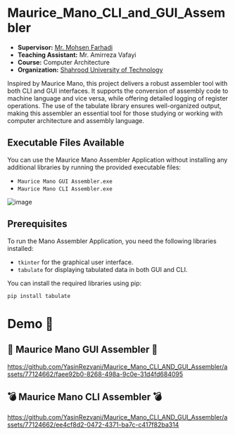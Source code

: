 # Maurice_Mano_CLI_and_GUI_Assembler

- **Supervisor:** [Mr. Mohsen Farhadi](https://www.researchgate.net/profile/Mohsen-Farhadi-3) <br>
- **Teaching Assistant:** Mr. Amirreza Vafayi
- **Course:** Computer Architecture <br>
- **Organization:** [Shahrood University of Technology](https://www.shahroodut.ac.ir/en/) <br>

Inspired by Maurice Mano, this project delivers a robust assembler tool with both CLI and GUI interfaces. It supports the conversion of assembly code to machine language and vice versa, while offering detailed logging of register operations. The use of the tabulate library ensures well-organized output, making this assembler an essential tool for those studying or working with computer architecture and assembly language.

## Executable Files Available
You can use the Maurice Mano Assembler Application without installing any additional libraries by running the provided executable files:
- `Maurice Mano GUI Assembler.exe`
- `Maurice Mano CLI Assembler.exe`
  
![image](https://github.com/YasinRezvani/Maurice_Mano_CLI_AND_GUI_Assembler/assets/77124662/90bfa3f8-1c58-4ac5-a7c6-dd71968f8abd)

## Prerequisites

To run the Mano Assembler Application, you need the following libraries installed:

- `tkinter` for the graphical user interface.
- `tabulate` for displaying tabulated data in both GUI and CLI.

You can install the required libraries using pip:

```
pip install tabulate 
```
# Demo :tada:

## :gift: Maurice Mano GUI Assembler :gift:
https://github.com/YasinRezvani/Maurice_Mano_CLI_AND_GUI_Assembler/assets/77124662/faee92b0-8268-498a-9c0e-31d4fd684095

## :bomb: Maurice Mano CLI Assembler :bomb:
https://github.com/YasinRezvani/Maurice_Mano_CLI_AND_GUI_Assembler/assets/77124662/ee4cf8d2-0472-4371-ba7c-c417f82ba314






